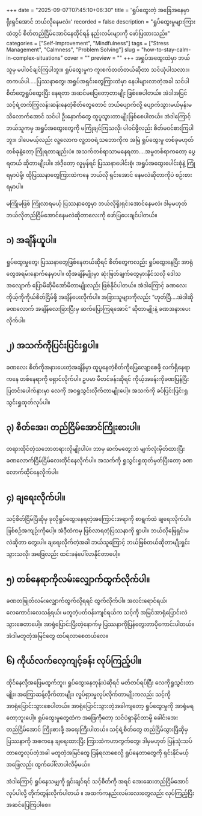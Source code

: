 +++
date = "2025-09-07T07:45:10+06:30"
title = 'ရှုပ်ထွေးတဲ့ အခြေအနေမှာ ရိုးရှင်အောင် ဘယ်လိုနေမလဲ။'
recorded = false
description = "ရှုပ်ထွေးမှုများကြားထဲတွင် စိတ်တည်ငြိမ်အောင်နေထိုင်ရန် နည်းလမ်းများကို ဖော်ပြထားသည်။"
categories = ["Self-Improvement", "Mindfulness"]
tags = ["Stress Management", "Calmness", "Problem Solving"]
slug = "how-to-stay-calm-in-complex-situations"
cover = ""
preview = ""
+++
အရှုပ်အထွေးထဲမှာ ဘယ်သူမှ မပါဝင်ချင်ကြပါဘူး။ ရှုပ်ထွေးမှုက ကူးစက်တတ်တယ်ဆိုတာ သင်ယုံပါသလား။ တကယ်ပါ…..ပြဿနာတွေ၊ အရှုပ်အရှင်းတွေကြားထဲမှာ နေပါများလာတဲ့အခါ သင်ပါစိတ်တွေရှုပ်ထွေးပြီး နေရတာ အဆင်မပြေတော့တာမျိုး ဖြစ်စေပါတယ်။ အဲဒါအပြင် သင့်ရဲ့တက်ကြွလန်းဆန်းနေတဲ့စိတ်တွေတောင် ဘယ်ပျောက်လို့ ပျောက်သွားမယ်မှန်းမသိလောက်အောင် သင်ပါ ဦးနှောက်တွေ ထူပူသွားတာမျိုးဖြစ်စေပါတယ်။ အဲဒါကြောင့် ဘယ်သူကမှ အရှုပ်အထွေးတွေကို မကြုံချင်ကြသလို၊ ပါဝင်ဖို့လည်း စိတ်မဝင်စားကြပါဘူး။
ဒါပေမယ့်လည်း လူ့လောက လူ့ဘဝရဲ့သဘောကိုက အမြဲ ရှုပ်ထွေးမှု တစ်ခုမဟုတ်တစ်ခုနဲ့တော့ ကြုံရတာချည်းပဲ။ အသက်တစ်ရာသာမနေရတာ….အမှုတစ်ရာကတော့ ပွေရတယ် ဆိုတာမျိုးပါ။ အဲဒီ့တော့ လူမှန်ရင် ပြဿနာပေါင်းစုံ၊ အရှုပ်အထွေးပေါင်းစုံနဲ့ ကြုံရမှာပဲမို့၊ ထိုပြဿနာတွေကြားထဲကနေ ဘယ်လို ရှင်းအောင် နေမလဲဆိုတာကိုပဲ စဉ်းစားရမှာပါ။

မကြုံမဖြစ် ကြုံလာရမယ့် ပြဿနာတွေမှာ ဘယ်လိုရိုးရှင်းအောင်နေမလဲ၊ ဒါမှမဟုတ် ဘယ်လိုတည်ငြိမ်အောင်နေမလဲဆိုတာလေးကို ဖော်ပြပေးချင်ပါတယ်။

## ၁) အချိန်ယူပါ။
ရှုပ်ထွေးမှုတွေ၊ ပြဿနာတွေဖြစ်နေတယ်ဆိုရင် စိတ်တွေကလည်း ရှုပ်ထွေးနေပြီး အာရုံတွေအရမ်းနောက်နေမှာပါ။ ထိုအချိန်မျိုးမှာ ဆုံးဖြတ်ချက်တွေမှားနိုင်သလို ဒေါသအလျောက် ပြောမိဆိုမိအော်မိတာမျိုးလည်း ဖြစ်နိုင်ပါတယ်။ အဲဒါကြောင့် ခဏလေး ကိုယ့်ကိုကိုယ်စိတ်ငြိမ်ဖို့ အချိန်ပေးလိုက်ပါ။ အခြားသူများကိုလည်း “ဟုတ်ပြီ….အဲဒါဆို ခဏလောက် အချိန်လေးခြားပြီးမှ ဆက်ပြောကြရအောင်” ဆိုတာမျိုးနဲ့ ခဏအနားပေးလိုက်ပါ။

## ၂) အသက်ကိုပြင်းပြင်းရှုပါ။
ခဏလေး စိတ်ကိုအနားပေးတဲ့အချိန်မှာ ထူပူနေတဲ့စိတ်ကိုပြေလျော့စေဖို့ လက်ရှိနေရာကနေ တစ်နေရာကို ရှောင်လိုက်ပါ။ ဥပမာ မီတင်ခန်းဆိုရင် ကိုယ့်အခန်းကိုခဏပြန်ပြီး ပြတင်းပေါက်နားမှာ လေကို အဝရှုသွင်းလိုက်တာမျိုးပေါ့။ အသက်ကို ခပ်ပြင်းပြင်းရှုသွင်းရှုထုတ်လုပ်ပါ။

## ၃) စိတ်အေး၊ တည်ငြိမ်အောင်ကြိုးစားပါ။
တရားထိုင်တဲ့သဘောတရားလိုမျိုးပါပဲ။ ဘာမှ ဆက်မတွေးဘဲ မျက်လုံးမှိတ်ထားပြီး ခဏလောက်ငြိမ်ငြိမ်လေးထိုင်နေလိုက်ပါ။ အသက်ကို ရှုသွင်းရှုထုတ်မှတ်ပြီးတော့ ခဏလောက်ထိုင်နေလိုက်ပါ။

## ၄) ချရေးလိုက်ပါ။
သင့်စိတ်ငြိမ်ပြီဆိုမှ ခုလိုရှုပ်ထွေးနေရတဲ့အကြောင်းအရာကို စာရွက်ထဲ ချရေးလိုက်ပါ။ ဖြစ်စဉ်အကျဉ်းကိုပေါ့။ အဲဒီ့ထဲကမှ ဖြစ်လာရတဲ့ပြဿနာကို ရှာပါ။ ဘယ်လိုဖြေရှင်းမလဲဆိုတာ တွေးပါ။ ချရေးလိုက်တဲ့အခါ ဘယ်သူကြောင့် ဘယ်ဖြစ်တယ်ဆိုတာမျိုးရှင်းသွားသလို၊ အဖြေလည်း ထင်းခနဲပေါ်လာနိုင်တာပေါ့။

## ၅) တစ်နေရာကိုလမ်းလျှောက်ထွက်လိုက်ပါ။
ခဏတဖြုတ်လမ်းလျှောက်ထွက်လို့ရရင် ထွက်လိုက်ပါ။ အလင်းရောင်ရယ်၊ လေကောင်းလေသန့်ရယ်၊ မတူတဲ့ပတ်ဝန်းကျင်ရယ်က သင့်ကို အမြင်အာရုံပြောင်းလဲသွားစေတာပေါ့။ အာရုံပြောင်းပြီးတဲ့နောက်မှ ပြဿနာကိုပြန်တွေးတာပိုကောင်းပါတယ်။ အဲဒါမတူတဲ့အမြင်တွေ ထပ်ရလာစေတယ်လေ။

## ၆) ကိုယ်လက်လေ့ကျင့်ခန်း လုပ်ကြည့်ပါ။
ထိုင်နေလို့အဖြေမထွက်ဘူး၊ ရှုပ်ထွေးနေတုန်းပဲဆိုရင် မတ်တပ်ရပ်ပြီး လေကိုရှုသွင်းတာမျိုး၊ အကြောဆန့်လိုက်တာမျိုး၊ လှုပ်ရှားမှုလုပ်လိုက်တာမျိုးကလည်း သင့်ကို အာရုံပြောင်းသွားစေပါတယ်။ အာရုံပြောင်းသွားတဲ့အခါကျတော့ ရှုပ်ထွေးမှုကို အာရုံမရတော့ဘူးပေါ့။
ရှုပ်ထွေးမှုတွေထဲက အဖြေကိုတော့ သင်ပဲရှာနိုင်တာမို့ ခေါင်းအေးတည်ငြိမ်အောင် ကြိုးစားဖို့ အရေးကြီးပါတယ်။ သင့်ရဲ့စိတ်တွေ တည်ငြိမ်သွားပြီဆိုမှ ပြဿနာကို အစကနေ ချရေးထားပြီး ကြားထဲကဟာကွက်တွေ၊ ဒါမှမဟုတ် ပြန်သုံးသပ်တာတွေလုပ်တဲ့အခါ မတူတဲ့အမြင်တွေ ပြန်ရလာစေလို့ ရှုပ်နေတာတွေကို ရှင်းနိုင်မယ့် အဖြေလည်း ထွက်ပေါ်လာပါလိမ့်မယ်။

အဲဒါကြောင့် ရှုပ်နေသမျှကို ရှင်းချင်ရင် သင့်စိတ်ကို အရင် အေးဆေးတည်ငြိမ်အောင်လုပ်ပါလို့ တိုက်တွန်းလိုက်ပါတယ် ။ အထက်ကနည်းလမ်းလေးတွေလည်း လုပ်ကြည့်ပြီး အဆင်ပြေကြပါစေ။